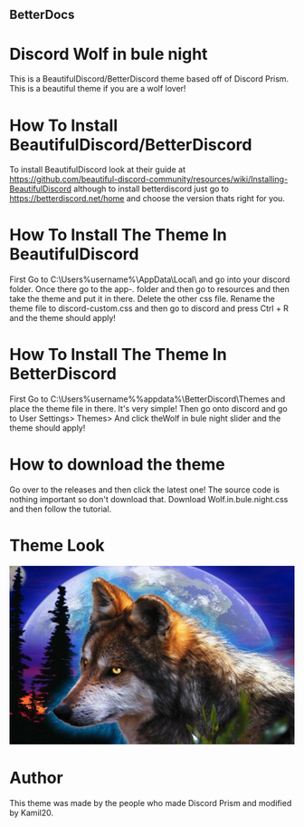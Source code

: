 ## BetterDocs
# Discord Wolf in bule night
This is a BeautifulDiscord/BetterDiscord theme based off of Discord Prism. This is a beautiful theme if you are a wolf lover!

# How To Install BeautifulDiscord/BetterDiscord
To install BeautifulDiscord look at their guide at https://github.com/beautiful-discord-community/resources/wiki/Installing-BeautifulDiscord although to install betterdiscord just go to https://betterdiscord.net/home and choose the version thats right for you.

# How To Install The Theme In BeautifulDiscord
First Go to C:\Users\%username%\AppData\Local\ and go into your discord folder. Once there go to the app-*.* folder and then go to resources and then take the theme and put it in there. Delete the other css file. Rename the theme file to discord-custom.css and then go to discord and press Ctrl + R and the theme should apply!

# How To Install The Theme In BetterDiscord
First Go to C:\Users\%username%\%appdata%\BetterDiscord\Themes and place the theme file in there. It's very simple! Then go onto discord and go to User Settings> Themes> And click theWolf in bule night slider and the theme should apply!

# How to download the theme
Go over to the releases and then click the latest one! The source code is nothing important so don't download that. Download Wolf.in.bule.night.css and then follow the tutorial.

# Theme Look
![Wolf Theme Preview](https://github.com/kamil20/Discord-Wolf-Theme/blob/master/Fantasy-Wolf-Wallpaper-680x425.png)

# Author
This theme was made by the people who made Discord Prism and modified by Kamil20. 
